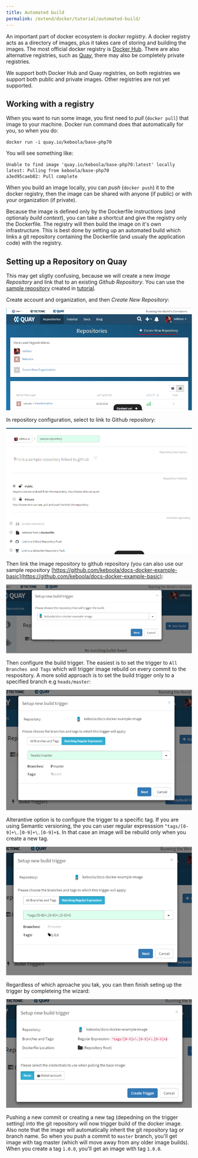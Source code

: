 ```yaml
---
title: Automated build
permalink: /extend/docker/tutorial/automated-build/
---
```


An important part of docker ecosystem is *docker registry*. A docker registry acts as a directory of images, plus
it takes care of storing and building the images. The most official docker registry is 
[Docker Hub](https://hub.docker.com/). There are also alternative registries, such as 
[Quay](https://quay.io/), there may also be completely private registries.

We support both Docker Hub and Quay registries, on both registries we support both
public and private images. Other registries are not yet supported. 

## Working with a registry
When you want to run some image, you first need to *pull* (`docker pull`) that image to your machine. Docker run 
command does that automatically for you, so when you do:

    docker run -i quay.io/keboola/base-php70
    
You will see something like:

    Unable to find image 'quay.io/keboola/base-php70:latest' locally
    latest: Pulling from keboola/base-php70 
    a3ed95caeb02: Pull complete

When you build an image locally, you can *push* (`docker push`) it to the docker registry, then the
image can be shared with anyone (if public) or with your organization (if private). 

Because the image is defined only by the Dockerfile instructions (and optionaly *build context*), you can take 
a shortcut and give the registry only the Dockerfile. The registry will then build the image on it's own
infrastructure. This is best done by setting up an automated build which links a git repository 
containing the Dockerfile (and usualy the application code) with the registry. 


## Setting up a Repository on Quay
This may get sligtly confusing, because we will create a new *Image Repository* and link
that to an existing *Github Repository*. You can use the 
[sample repository](https://github.com/keboola/docs-docker-example-basic) 
created in [tutorial](/extend/docker/tutorial/howto/).

Create account and organization, and then *Create New Repository*:

![Create Repository](/extend/docker/tutorial/quay-intro.png)

In repository configuration, select to link to Github repository: 

![Repository configuration](/extend/docker/tutorial/quay-new-repository.png)

Then link the image repository to github repository
(you can also use our sample repository 
[https://github.com/keboola/docs-docker-example-basic](https://github.com/keboola/docs-docker-example-basic):
 
![Link repositories](/extend/docker/tutorial/quay-link-repository.png)

Then configure the build trigger. The easiest is to set the trigger to `All Branches and Tags` which 
will trigger image rebuild on every commit to the respository. A more solid approach is 
to set the build trigger only to a specified branch e.g `heads/master`:
  
![Configure build trigger for branch](/extend/docker/tutorial/quay-build-trigger-master.png)

Alterantive option is to configure the trigger to a specific tag. If you are using 
Semantic versioning, the you can user regular expresssion `^tags/[0-9]+\.[0-9]+\.[0-9]+$`.
In that case an image will be rebuild only when you create a new tag.
 
![Configure build trigger for tag](/extend/docker/tutorial/quay-build-trigger-tag.png)

Regardless of which aproache you tak, you can then finish seting up the trigger by completeing the wizard:

![Configure build trigger](/extend/docker/tutorial/quay-build-trigger.png)

Pushing a new commit or creating a new tag (depedning on the trigger setting) into the git repository will now
trigger build of the docker image. Also note that the image will automatically inherit the git repository tag 
or branch name. So when you push a commit to `master` branch, you'll get image with tag master (which will
move away from any older image builds). When you create a tag `1.0.0`, you'll get an image with tag `1.0.0`.

